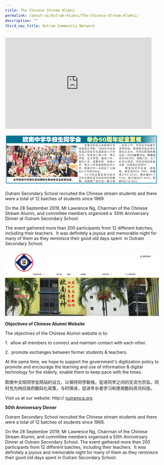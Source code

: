 ```yaml
---
title: The Chinese Stream Alumni
permalink: /about-us/Outram-Alumni/The-Chinese-Stream-Alumni/
description: ""
third_nav_title: Outram Community Network
---
```


<iframe allowfullscreen="true" height="299" width="480" frameborder="0" src="https://docs.google.com/presentation/d/e/2PACX-1vT4olSPxKyQXZWls-geMC433sdHyDyq8QxCNEHmjPAkTLL7u29QGgFB7plv7jzcw1qRVaNyhxZ2dFe3/embed?start=true&amp;loop=true&amp;delayms=3000"></iframe>

![](/images/About%20us/Outram%20Alumni/The%20Chinese%20Stream%20Alumni/Alumni%20Dinner.png)

Outram Secondary School recruited the Chinese stream students and there were a total of 12 batches of students since 1969.

On the 28 September 2019, Mr Lawrence Ng, Chairman of the Chinese Stream Alumni, and committee members organised a  50th Anniversary Dinner at Outram Secondary School.   

  

The event gathered more than 200 participants from 12 different batches,  including their teachers.  It was definitely a joyous and memorable night for many of them as they reminisce their good old days spent  in Outram Secondary School.

![](/images/About%20us/Outram%20Alumni/The%20Chinese%20Stream%20Alumni/Chinese%20Alumni.png)

**Objectives of Chinese Alumni Website**

The objectives of the Chinese Alumni website is to:

1.  allow all members to connect and maintain contact with each other.  

2.  promote exchanges between former students & teachers.

At the same time, we hope to support the government's digitization policy to promote and encourage the learning and use of information & digital technology for the elderly, enable them to keep pace with the times.

欧南中文班同学会网站的设立，以保持同学联络，促进同学之间的交流为宗旨。同时也为响应政府数码化政策，与时俱进，促进年长者学习和使用数码资讯科技。

Visit us at our website: http:// [outramca.org](http://outramca.org/)

**50th Anniversary Dinner**

Outram Secondary School recruited the Chinese stream students and there were a total of 12 batches of students since 1969.

On the 28 September 2019, Mr Lawrence Ng, Chairman of the Chinese Stream Alumni, and committee members organised a 50th Anniversary Dinner at Outram Secondary School. The event gathered more than 200 participants from 12 different batches, including their teachers.  It was definitely a joyous and memorable night for many of them as they reminisce their good old days spent in Outram Secondary School.